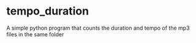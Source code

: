 # tempo_duration
A simple python program that counts the duration and tempo of the mp3 files in the same folder
